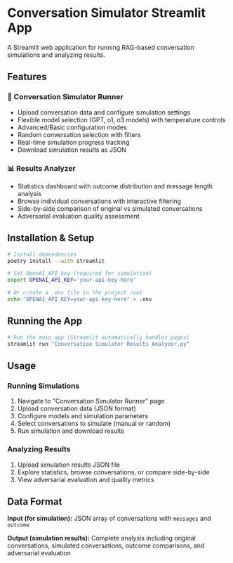 # Conversation Simulator Streamlit App

A Streamlit web application for running RAG-based conversation simulations and analyzing results.

## Features

### 🤖 Conversation Simulator Runner
- Upload conversation data and configure simulation settings
- Flexible model selection (GPT, o1, o3 models) with temperature controls
- Advanced/Basic configuration modes
- Random conversation selection with filters
- Real-time simulation progress tracking
- Download simulation results as JSON

### 📊 Results Analyzer
- Statistics dashboard with outcome distribution and message length analysis
- Browse individual conversations with interactive filtering
- Side-by-side comparison of original vs simulated conversations
- Adversarial evaluation quality assessment

## Installation & Setup

```bash
# Install dependencies
poetry install --with streamlit

# Set OpenAI API key (required for simulation)
export OPENAI_API_KEY='your-api-key-here'

# Or create a .env file in the project root
echo "OPENAI_API_KEY=your-api-key-here" > .env
```

## Running the App

```bash
# Run the main app (Streamlit automatically handles pages)
streamlit run "Conversation Simulator Results Analyzer.py"
```

## Usage

### Running Simulations
1. Navigate to "Conversation Simulator Runner" page
2. Upload conversation data (JSON format)
3. Configure models and simulation parameters
4. Select conversations to simulate (manual or random)
5. Run simulation and download results

### Analyzing Results
1. Upload simulation results JSON file
2. Explore statistics, browse conversations, or compare side-by-side
3. View adversarial evaluation and quality metrics

## Data Format

**Input (for simulation):** JSON array of conversations with `messages` and `outcome`

**Output (simulation results):** Complete analysis including original conversations, simulated conversations, outcome comparisons, and adversarial evaluation
